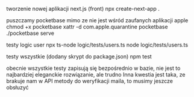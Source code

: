 tworzenie nowej aplikacji next.js (front)
npx create-next-app .


puszczamy pocketbase mimo ze nie jest wśród zaufanych aplikacji apple
chmod +x pocketbase
xattr -d com.apple.quarantine pocketbase
./pocketbase serve

testy logic user
npx ts-node logic/tests/users.ts
node logic/tests/users.ts

testy wszystkie (dodany skrypt do package.json)
npm test

obecnie wszystkie testy zapisują się bezpośrednio w bazie, nie jest to najbardziej eleganckie rozwiązanie, ale trudno
Inna kwestia jest taka, ze brakuje nam w API metody do weryfikacji maila, to musimy jeszcze obsłuzyć